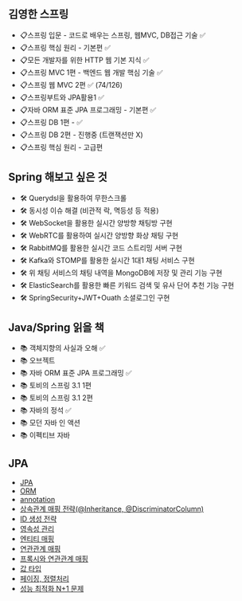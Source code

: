 ## 김영한 스프링
- 📋스프링 입문 - 코드로 배우는 스프링, 웹MVC, DB접근 기술 ✅
- 📋스프링 핵심 원리 - 기본편 ✅
- 📋모든 개발자를 위한 HTTP 웹 기본 지식 ✅
- 📋스프링 MVC 1편 - 백엔드 웹 개발 핵심 기술 ✅
- 📋스프링 웹 MVC 2편 ✅ (74/126)
- 📋스프링부트와 JPA활용1 ✅
- 📋자바 ORM 표준 JPA 프로그래밍 - 기본편 ✅
- 📋스프링 DB 1편 - ✅
- 📋스프링 DB 2편 - 진행중 (트랜잭션만 X)
- 📋스프링 핵심 원리 - 고급편

## Spring 해보고 싶은 것
- 🛠️ Querydsl을 활용하여 무한스크롤
- 🛠️ 동시성 이슈 해결 (비관적 락, 멱등성 등 적용)
- 🛠️ WebSocket을 활용한 실시간 양방향 채팅방 구현 
- 🛠️ WebRTC를 활용하여 실시간 양방향 화상 채팅 구현 
- 🛠️ RabbitMQ를 활용한 실시간 코드 스트리밍 서버 구현 
- 🛠️ Kafka와 STOMP를 활용한 실시간 1대1 채팅 서비스 구현 
- 🛠️ 위 채팅 서비스의 채팅 내역을 MongoDB에 저장 및 관리 기능 구현
- 🛠️ ElasticSearch를 활용한 빠른 키워드 검색 및 유사 단어 추천 기능 구현
- 🛠️ SpringSecurity+JWT+Ouath 소셜로그인 구현

## Java/Spring 읽을 책
- 📚 객체지향의 사실과 오해 ✅
- 📚 오브젝트
- 📚 자바 ORM 표준 JPA 프로그래밍 ✅
- 📚 토비의 스프링 3.1 1편
- 📚 토비의 스프링 3.1 2편
- 📚 자바의 정석 ✅
- 📚 모던 자바 인 액션
- 📚 이펙티브 자바

## JPA
- [JPA](https://good-abacus-b37.notion.site/JPA-1a1c64f6820381cbb6bacea5ad859e3f?pvs=4)
- [ORM](https://good-abacus-b37.notion.site/JPA-ORM-1a1c64f6820381e8a54be684cac27abc?pvs=4)
- [annotation](https://good-abacus-b37.notion.site/JPA-anotation-1a1c64f6820381eb8f00cfc3a33e4523?pvs=4)
- [상속관계 매핑 전략(@Inheritance, @DiscriminatorColumn)](https://good-abacus-b37.notion.site/JPA-Inheritance-DiscriminatorColumn-1a1c64f682038130b9c4f348925570cd?pvs=4)
- [ID 생성 전략](https://good-abacus-b37.notion.site/JPA-ID-1a1c64f6820381d69a72ed1b4663c394?pvs=4)
- [영속성 관리](https://good-abacus-b37.notion.site/JPA-1a1c64f6820381daac89fd39f546c106?pvs=4)
- [엔티티 매핑](https://good-abacus-b37.notion.site/JPA-1a1c64f6820381f6ad11c610559fa573?pvs=4)
- [연관관계 매핑](https://good-abacus-b37.notion.site/JPA-1a1c64f6820381188828f464159ffbef?pvs=4)
- [프록시와 연관관계 매핑](https://good-abacus-b37.notion.site/JPA-1a1c64f6820381208b62c418da7e0b44?pvs=4)
- [값 타입](https://good-abacus-b37.notion.site/JPA-1a1c64f6820381fa96c4c9a103a9c1b9?pvs=4)
- [페이징, 정렬처리](https://good-abacus-b37.notion.site/JPA-1a1c64f68203816c81fadd5000f3b15a?pvs=4)
- [성능 최적화 N+1 문제](https://good-abacus-b37.notion.site/JPA-N-1-1a1c64f682038187a162e95f7499dc75?pvs=4)
